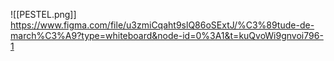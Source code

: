 ![[PESTEL.png]]
https://www.figma.com/file/u3zmiCqaht9slQ86oSExtJ/%C3%89tude-de-march%C3%A9?type=whiteboard&node-id=0%3A1&t=kuQvoWi9gnvoi796-1